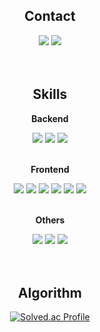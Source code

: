 <div align="center">

  <div id="contact">
  <h2>Contact</h2>

  <div>
    <a href="https://uttamapaksa.com"><img src="https://img.shields.io/badge/WordPress-21759B?style=for-the-badge&logo=WordPress&logoColor=white"></a>
    <a href="mailto:uttamapaksa@gmail.com"><img src="https://img.shields.io/badge/GMail-EA4335?style=for-the-badge&logo=Gmail&logoColor=white"></a>
  </div>
  <br/>

  </div>

  <br/>

  <div id="skills">
  <h2>Skills</h2>
  
  <b>Backend</b>
  <div>
    <img src="https://img.shields.io/badge/Python-3776AB?style=for-the-badge&logo=Python&logoColor=white">
    <img src="https://img.shields.io/badge/Django-092E20?style=for-the-badge&logo=Django&logoColor=white">
    <img src="https://img.shields.io/badge/SQLite-003B57?style=for-the-badge&logo=SQLite&logoColor=white">
  </div>
  <br/>
  
  <b>Frontend</b>
  <div>
    <img src="https://img.shields.io/badge/JavaScript-F7DF1E?style=for-the-badge&logo=JavaScript&logoColor=white">
    <img src="https://img.shields.io/badge/TypeScript-3178C6?style=for-the-badge&logo=typescript&logoColor=white">
    <img src="https://img.shields.io/badge/React-61DAFB?style=for-the-badge&logo=react&logoColor=white">
    <img src="https://img.shields.io/badge/Vue-4FC08D?style=for-the-badge&logo=Vue.js&logoColor=white">
    <img src="https://img.shields.io/badge/HTML-E34F26?style=for-the-badge&logo=HTML5&logoColor=white">
    <img src="https://img.shields.io/badge/CSS-1572B6?style=for-the-badge&logo=CSS3&logoColor=white">
  </div>
  <br/>

  <b>Others</b>
  <div>
    <img src="https://img.shields.io/badge/Git-#05032?style=for-the-badge&logo=Git&logoColor=white">
    <img src="https://img.shields.io/badge/Jira-0052CC?style=for-the-badge&logo=JiraSoftware&logoColor=white">
    <img src="https://img.shields.io/badge/Figma-F24E1E?style=for-the-badge&logo=Figma&logoColor=white">
  </div>
  <br/>

  </div>

  <br/>

  <div id="Algorithm">
  <h2>Algorithm</h2>
  
  [![Solved.ac Profile](http://mazassumnida.wtf/api/v2/generate_badge?boj=uttamapaksa)](https://solved.ac/uttamapaksa/)

  </div>

</div>
